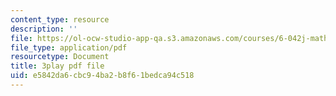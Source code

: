 ```yaml
---
content_type: resource
description: ''
file: https://ol-ocw-studio-app-qa.s3.amazonaws.com/courses/6-042j-mathematics-for-computer-science-fall-2010/e5842da6cbc94ba2b8f61bedca94c518_NuY7szYSXSw.pdf
file_type: application/pdf
resourcetype: Document
title: 3play pdf file
uid: e5842da6-cbc9-4ba2-b8f6-1bedca94c518
---
```

